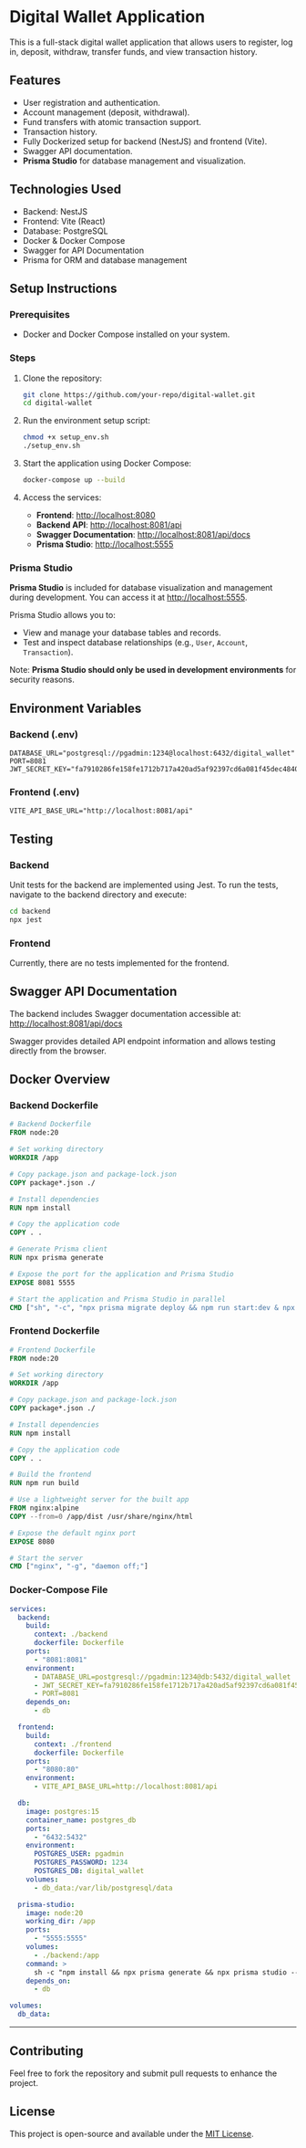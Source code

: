 # Digital Wallet Application

This is a full-stack digital wallet application that allows users to register, log in, deposit, withdraw, transfer funds, and view transaction history.

## Features

- User registration and authentication.
- Account management (deposit, withdrawal).
- Fund transfers with atomic transaction support.
- Transaction history.
- Fully Dockerized setup for backend (NestJS) and frontend (Vite).
- Swagger API documentation.
- **Prisma Studio** for database management and visualization.

## Technologies Used

- Backend: NestJS
- Frontend: Vite (React)
- Database: PostgreSQL
- Docker & Docker Compose
- Swagger for API Documentation
- Prisma for ORM and database management

## Setup Instructions

### Prerequisites

- Docker and Docker Compose installed on your system.

### Steps

1. Clone the repository:

   ```bash
   git clone https://github.com/your-repo/digital-wallet.git
   cd digital-wallet
   ```

2. Run the environment setup script:

   ```bash
   chmod +x setup_env.sh
   ./setup_env.sh
   ```

3. Start the application using Docker Compose:

   ```bash
   docker-compose up --build
   ```

4. Access the services:
   - **Frontend**: [http://localhost:8080](http://localhost:8080)
   - **Backend API**: [http://localhost:8081/api](http://localhost:8081/api)
   - **Swagger Documentation**: [http://localhost:8081/api/docs](http://localhost:8081/api/docs)
   - **Prisma Studio**: [http://localhost:5555](http://localhost:5555)

### Prisma Studio

**Prisma Studio** is included for database visualization and management during development. You can access it at [http://localhost:5555](http://localhost:5555).

Prisma Studio allows you to:

- View and manage your database tables and records.
- Test and inspect database relationships (e.g., `User`, `Account`, `Transaction`).

Note: **Prisma Studio should only be used in development environments** for security reasons.

## Environment Variables

### Backend (.env)

```env
DATABASE_URL="postgresql://pgadmin:1234@localhost:6432/digital_wallet"
PORT=8081
JWT_SECRET_KEY="fa7910286fe158fe1712b717a420ad5af92397cd6a081f45dec4840a20c1b4e3"
```

### Frontend (.env)

```env
VITE_API_BASE_URL="http://localhost:8081/api"
```

## Testing

### Backend

Unit tests for the backend are implemented using Jest. To run the tests, navigate to the backend directory and execute:

```bash
cd backend
npx jest
```

### Frontend

Currently, there are no tests implemented for the frontend.

## Swagger API Documentation

The backend includes Swagger documentation accessible at:
[http://localhost:8081/api/docs](http://localhost:8081/api/docs)

Swagger provides detailed API endpoint information and allows testing directly from the browser.

## Docker Overview

### Backend Dockerfile

```dockerfile
# Backend Dockerfile
FROM node:20

# Set working directory
WORKDIR /app

# Copy package.json and package-lock.json
COPY package*.json ./

# Install dependencies
RUN npm install

# Copy the application code
COPY . .

# Generate Prisma client
RUN npx prisma generate

# Expose the port for the application and Prisma Studio
EXPOSE 8081 5555

# Start the application and Prisma Studio in parallel
CMD ["sh", "-c", "npx prisma migrate deploy && npm run start:dev & npx prisma studio --port 5555"]
```

### Frontend Dockerfile

```dockerfile
# Frontend Dockerfile
FROM node:20

# Set working directory
WORKDIR /app

# Copy package.json and package-lock.json
COPY package*.json ./

# Install dependencies
RUN npm install

# Copy the application code
COPY . .

# Build the frontend
RUN npm run build

# Use a lightweight server for the built app
FROM nginx:alpine
COPY --from=0 /app/dist /usr/share/nginx/html

# Expose the default nginx port
EXPOSE 8080

# Start the server
CMD ["nginx", "-g", "daemon off;"]
```

### Docker-Compose File

```yaml
services:
  backend:
    build:
      context: ./backend
      dockerfile: Dockerfile
    ports:
      - "8081:8081"
    environment:
      - DATABASE_URL=postgresql://pgadmin:1234@db:5432/digital_wallet
      - JWT_SECRET_KEY=fa7910286fe158fe1712b717a420ad5af92397cd6a081f45dec4840a20c1b4e3
      - PORT=8081
    depends_on:
      - db

  frontend:
    build:
      context: ./frontend
      dockerfile: Dockerfile
    ports:
      - "8080:80"
    environment:
      - VITE_API_BASE_URL=http://localhost:8081/api

  db:
    image: postgres:15
    container_name: postgres_db
    ports:
      - "6432:5432"
    environment:
      POSTGRES_USER: pgadmin
      POSTGRES_PASSWORD: 1234
      POSTGRES_DB: digital_wallet
    volumes:
      - db_data:/var/lib/postgresql/data

  prisma-studio:
    image: node:20
    working_dir: /app
    ports:
      - "5555:5555"
    volumes:
      - ./backend:/app
    command: >
      sh -c "npm install && npx prisma generate && npx prisma studio --port 5555"
    depends_on:
      - db

volumes:
  db_data:
```

---

## Contributing

Feel free to fork the repository and submit pull requests to enhance the project.

## License

This project is open-source and available under the [MIT License](LICENSE).
